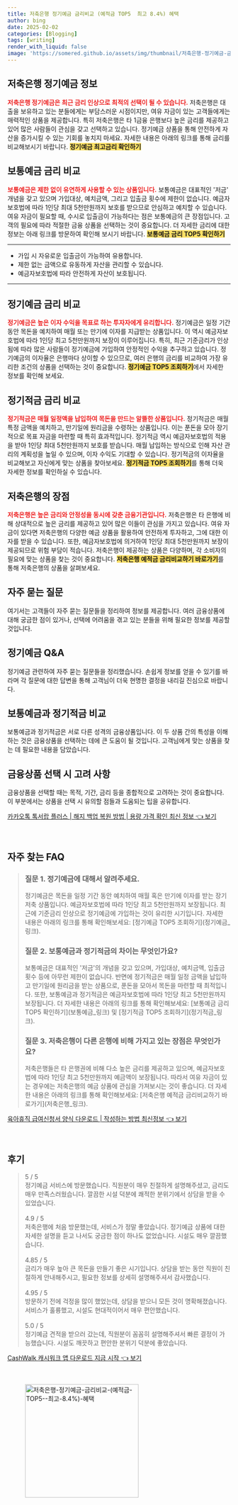 ```yaml
---
title: 저축은행 정기예금 금리비교 (예적금 TOP5  최고 8.4%) 혜택
author: bing
date: 2025-02-02
categories: [Blogging]
tags: [writing]
render_with_liquid: false
image: 'https://somered.github.io/assets/img/thumbnail/저축은행-정기예금-금리비교-(예적금-TOP5--최고-8.4%)-혜택.webp'
---
```



<h2 id='저축은행정기예금정보'>저축은행 정기예금 정보</h2>

<p><b><span style="color: #ee2323;">저축은행 정기예금은 최근 금리 인상으로 최적의 선택이 될 수 있습니다.</span></b> 저축은행은 대출을 보유하고 있는 분들에게는 부담스러운 시점이지만, 여유 자금이 있는 고객들에게는 매력적인 상품을 제공합니다. 특히 저축은행은 타 1금융 은행보다 높은 금리를 제공하고 있어 많은 사람들이 관심을 갖고 선택하고 있습니다. 정기예금 상품을 통해 안전하게 자산을 증가시킬 수 있는 기회를 놓치지 마세요. 자세한 내용은 아래의 링크를 통해 금리를 비교해보시기 바랍니다. <b><span style="background-color: #ffe066;">정기예금 최고금리 확인하기</span></b></p>

<h2 id='보통예금금리비교'>보통예금 금리 비교</h2>

<p><b><span style="color: #ee2323;">보통예금은 제한 없이 유연하게 사용할 수 있는 상품입니다.</span></b> 보통예금은 대표적인 '저금' 개념을 갖고 있으며 가입대상, 예치금액, 그리고 입출금 횟수에 제한이 없습니다. 예금자보호법에 따라 1인당 최대 5천만원까지 보호를 받으므로 안심하고 예치할 수 있습니다. 여유 자금이 필요할 때, 수시로 입출금이 가능하다는 점은 보통예금의 큰 장점입니다. 고객의 필요에 따라 적절한 금융 상품을 선택하는 것이 중요합니다. 더 자세한 금리에 대한 정보는 아래 링크를 방문하여 확인해 보시기 바랍니다. <b><span style="background-color: #ffe066;">보통예금 금리 TOP5 확인하기</span></b></p>

<hr />

<ul>
    <li>가입 시 자유로운 입출금이 가능하여 유용합니다.</li>
    <li>제한 없는 금액으로 유동하게 자산을 관리할 수 있습니다.</li>
    <li>예금자보호법에 따라 안전하게 자산이 보호됩니다.</li>
</ul>

<hr />

<h2 id='정기예금금리비교'>정기예금 금리 비교</h2>

<p><b><span style="color: #ee2323;">정기예금은 높은 이자 수익을 목표로 하는 투자자에게 유리합니다.</span></b> 정기예금은 일정 기간 동안 목돈을 예치하여 매월 또는 만기에 이자를 지급받는 상품입니다. 이 역시 예금자보호법에 따라 1인당 최고 5천만원까지 보장이 이루어집니다. 특히, 최근 기준금리가 인상됨에 따라 많은 사람들이 정기예금에 가입하여 안정적인 수익을 추구하고 있습니다. 정기예금의 이자율은 은행마다 상이할 수 있으므로, 여러 은행의 금리를 비교하여 가장 유리한 조건의 상품을 선택하는 것이 중요합니다. <b><span style="background-color: #ffe066;">정기예금 TOP5 조회하기</span></b>에서 자세한 정보를 확인해 보세요.</p>

<h2 id='정기적금금리비교'>정기적금 금리 비교</h2>

<p><b><span style="color: #ee2323;">정기적금은 매월 일정액을 납입하여 목돈을 만드는 알뜰한 상품입니다.</span></b> 정기적금은 매월 특정 금액을 예치하고, 만기일에 원리금을 수령하는 상품입니다. 이는 푼돈을 모아 장기적으로 목표 자금을 마련할 때 특히 효과적입니다. 정기적금 역시 예금자보호법의 적용을 받아 1인당 최대 5천만원까지 보호를 받습니다. 매월 납입하는 방식으로 인해 자산 관리의 계획성을 높일 수 있으며, 이자 수익도 기대할 수 있습니다. 정기적금의 이자율을 비교해보고 자신에게 맞는 상품을 찾아보세요. <b><span style="background-color: #ffe066;">정기적금 TOP5 조회하기</span></b>를 통해 더욱 자세한 정보를 확인하실 수 있습니다.</p>

<h2 id='저축은행장점'>저축은행의 장점</h2>

<p><b><span style="color: #ee2323;">저축은행은 높은 금리와 안정성을 동시에 갖춘 금융기관입니다.</span></b> 저축은행은 타 은행에 비해 상대적으로 높은 금리를 제공하고 있어 많은 이들이 관심을 가지고 있습니다. 여유 자금이 있다면 저축은행의 다양한 예금 상품을 활용하여 안전하게 투자하고, 그에 대한 이자를 받을 수 있습니다. 또한, 예금자보호법에 의거하여 1인당 최대 5천만원까지 보장이 제공되므로 위험 부담이 적습니다. 저축은행이 제공하는 상품은 다양하며, 각 소비자의 필요에 맞는 상품을 찾는 것이 중요합니다. <b><span style="background-color: #ffe066;">저축은행 예적금 금리비교하기 바로가기</span></b>를 통해 저축은행의 상품을 살펴보세요.</p>

<h2 id='자주 묻는 질문'>자주 묻는 질문</h2>

<p>여기서는 고객들이 자주 묻는 질문들을 정리하여 정보를 제공합니다. 여러 금융상품에 대해 궁금한 점이 있거나, 선택에 어려움을 겪고 있는 분들을 위해 필요한 정보를 제공할 것입니다.</p>

<h2 id='정기예금QNA'>정기예금 Q&A</h2>

<p>정기예금 관련하여 자주 묻는 질문들을 정리했습니다. 손쉽게 정보를 얻을 수 있기를 바라며 각 질문에 대한 답변을 통해 고객님이 더욱 현명한 결정을 내리길 진심으로 바랍니다.</p>

<h2 id='보통예금정기적금비교'>보통예금과 정기적금 비교</h2>

<p>보통예금과 정기적금은 서로 다른 성격의 금융상품입니다. 이 두 상품 간의 특성을 이해하는 것은 금융상품을 선택하는 데에 큰 도움이 될 것입니다. 고객님에게 맞는 상품을 찾는 데 필요한 내용을 담았습니다.</p>

<h2 id='금융상품선택'>금융상품 선택 시 고려 사항</h2>

<p>금융상품을 선택할 때는 목적, 기간, 금리 등을 종합적으로 고려하는 것이 중요합니다. 이 부분에서는 상품을 선택 시 유의할 점들과 도움되는 팁을 공유합니다.</p>


<p><a class="click-button" title="카카오톡 톡서랍 플러스 | 해지 백업 복원 방법 | 용량 가격 확인 최신 정보" href="https://somered.github.io/posts/%EC%B9%B4%EC%B9%B4%EC%98%A4%ED%86%A1-%ED%86%A1%EC%84%9C%EB%9E%8D-%ED%94%8C%EB%9F%AC%EC%8A%A4-%ED%95%B4%EC%A7%80-%EB%B0%B1%EC%97%85-%EB%B3%B5%EC%9B%90-%EB%B0%A9%EB%B2%95-%EC%9A%A9%EB%9F%89-%EA%B0%80%EA%B2%A9-%ED%99%95%EC%9D%B8-%EC%B5%9C%EC%8B%A0-%EC%A0%95%EB%B3%B4/" rel="dofollow">카카오톡 톡서랍 플러스 | 해지 백업 복원 방법 | 용량 가격 확인 최신 정보 👈 보기</a></p><br>
<h2 id='자주_찾는_FAQ'>자주 찾는 FAQ</h2>
<div itemscope="" itemtype="https://schema.org/FAQPage"> 
<blockquote> 
<div itemscope="" itemprop="mainEntity" itemtype="https://schema.org/Question"> 
<h3 itemprop="name">질문 1. 정기예금에 대해서 알려주세요. </h3> 
<div itemscope="" itemprop="acceptedAnswer" itemtype="https://schema.org/Answer"> 
<span itemprop="text"> 
<p>정기예금은 목돈을 일정 기간 동안 예치하여 매월 혹은 만기에 이자를 받는 장기저축 상품입니다. 예금자보호법에 따라 1인당 최고 5천만원까지 보장됩니다. 최근에 기준금리 인상으로 정기예금에 가입하는 것이 유리한 시기입니다. 자세한 내용은 아래의 링크를 통해 확인해보세요: [정기예금 TOP5 조회하기](정기예금_링크).</p> 
</span> 
</div> 
</div> 

<div itemscope="" itemprop="mainEntity" itemtype="https://schema.org/Question"> 
<h3 itemprop="name">질문 2. 보통예금과 정기적금의 차이는 무엇인가요? </h3> 
<div itemscope="" itemprop="acceptedAnswer" itemtype="https://schema.org/Answer"> 
<span itemprop="text"> 
<p>보통예금은 대표적인 '저금'의 개념을 갖고 있으며, 가입대상, 예치금액, 입출금 횟수 등에 아무런 제한이 없습니다. 반면에 정기적금은 매월 일정 금액을 납입하고 만기일에 원리금을 받는 상품으로, 푼돈을 모아서 목돈을 마련할 때 최적입니다. 또한, 보통예금과 정기적금은 예금자보호법에 따라 1인당 최고 5천만원까지 보장됩니다. 더 자세한 내용은 아래의 링크를 통해 확인해보세요: [보통예금 금리 TOP5 확인하기](보통예금_링크) 및 [정기적금 TOP5 조회하기](정기적금_링크).</p> 
</span> 
</div> 
</div> 

<div itemscope="" itemprop="mainEntity" itemtype="https://schema.org/Question"> 
<h3 itemprop="name">질문 3. 저축은행이 다른 은행에 비해 가지고 있는 장점은 무엇인가요? </h3> 
<div itemscope="" itemprop="acceptedAnswer" itemtype="https://schema.org/Answer"> 
<span itemprop="text"> 
<p>저축은행들은 타 은행권에 비해 다소 높은 금리를 제공하고 있으며, 예금자보호법에 따라 1인당 최고 5천만원까지 예금액이 보장됩니다. 따라서 여유 자금이 있는 경우에는 저축은행의 예금 상품에 관심을 가져보시는 것이 좋습니다. 더 자세한 내용은 아래의 링크를 통해 확인해보세요: [저축은행 예적금 금리비교하기 바로가기](저축은행_링크).</p> 
</span> 
</div> 
</div> 

</blockquote> 
</div>
<p><a class="click-button" title="육아휴직 급여신청서 양식 다운로드 | 작성하는 방법 최신정보" href="https://somered.github.io/posts/%EC%9C%A1%EC%95%84%ED%9C%B4%EC%A7%81-%EA%B8%89%EC%97%AC%EC%8B%A0%EC%B2%AD%EC%84%9C-%EC%96%91%EC%8B%9D-%EB%8B%A4%EC%9A%B4%EB%A1%9C%EB%93%9C-%EC%9E%91%EC%84%B1%ED%95%98%EB%8A%94-%EB%B0%A9%EB%B2%95-%EC%B5%9C%EC%8B%A0%EC%A0%95%EB%B3%B4/" rel="dofollow">육아휴직 급여신청서 양식 다운로드 | 작성하는 방법 최신정보 👈 보기</a></p><br>
<h2 id='후기'>후기</h2>
<div itemscope itemtype="https://schema.org/Product">
  <blockquote>
  <div itemprop="review" itemscope itemtype="https://schema.org/Review">
      <div itemprop="reviewRating" itemscope itemtype="https://schema.org/Rating"> <span itemprop="ratingValue">5</span> / <span itemprop="bestRating">5</span> </div>
      <span itemprop="reviewBody">정기예금 서비스에 방문했습니다. 직원분이 매우 친절하게 설명해주셨고, 금리도 매우 만족스러웠습니다. 깔끔한 시설 덕분에 쾌적한 분위기에서 상담을 받을 수 있었습니다.</span>
  </div>
  <br>
  <div itemprop="review" itemscope itemtype="https://schema.org/Review">
      <div itemprop="reviewRating" itemscope itemtype="https://schema.org/Rating"> <span itemprop="ratingValue">4.9</span> / <span itemprop="bestRating">5</span> </div>
      <span itemprop="reviewBody">저축은행에 처음 방문했는데, 서비스가 정말 좋았습니다. 정기예금 상품에 대한 자세한 설명을 듣고 나서도 궁금한 점이 하나도 없었습니다. 시설도 매우 깔끔했습니다.</span>
  </div>
  <br>
  <div itemprop="review" itemscope itemtype="https://schema.org/Review">
      <div itemprop="reviewRating" itemscope itemtype="https://schema.org/Rating"> <span itemprop="ratingValue">4.85</span> / <span itemprop="bestRating">5</span> </div>
      <span itemprop="reviewBody">금리가 매우 높아 큰 목돈을 만들기 좋은 시기입니다. 상담을 받는 동안 직원이 친절하게 안내해주시고, 필요한 정보를 상세히 설명해주셔서 감사했습니다.</span>
  </div>
  <br>
  <div itemprop="review" itemscope itemtype="https://schema.org/Review">
      <div itemprop="reviewRating" itemscope itemtype="https://schema.org/Rating"> <span itemprop="ratingValue">4.95</span> / <span itemprop="bestRating">5</span> </div>
      <span itemprop="reviewBody">방문하기 전에 걱정을 많이 했었는데, 상담을 받으니 모든 것이 명확해졌습니다. 서비스가 훌륭했고, 시설도 현대적이어서 매우 편안했습니다.</span>
  </div>
  <br>
  <div itemprop="review" itemscope itemtype="https://schema.org/Review">
      <div itemprop="reviewRating" itemscope itemtype="https://schema.org/Rating"> <span itemprop="ratingValue">5.0</span> / <span itemprop="bestRating">5</span> </div>
      <span itemprop="reviewBody">정기예금 견적을 받으러 갔는데, 직원분이 꼼꼼히 설명해주셔서 빠른 결정이 가능했습니다. 시설도 깨끗하고 편안한 분위기 덕분에 좋았습니다.</span>
  </div>
  </blockquote>
</div>
<p><a class="click-button" title="CashWalk 캐시워크 앱 다운로드 지금 시작" href="https://somered.github.io/posts/CashWalk-%EC%BA%90%EC%8B%9C%EC%9B%8C%ED%81%AC-%EC%95%B1-%EB%8B%A4%EC%9A%B4%EB%A1%9C%EB%93%9C-%EC%A7%80%EA%B8%88-%EC%8B%9C%EC%9E%91/" rel="dofollow">CashWalk 캐시워크 앱 다운로드 지금 시작 👈 보기</a></p><br>
<figure class="image"><img src="https://somered.github.io/assets/img/thumbnail/저축은행-정기예금-금리비교-(예적금-TOP5--최고-8.4%)-혜택.webp" alt="저축은행-정기예금-금리비교-(예적금-TOP5--최고-8.4%)-혜택" width="256" height="256"></figure>